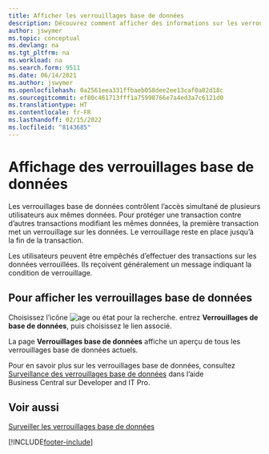 ```yaml
---
title: Afficher les verrouillages base de données
description: Découvrez comment afficher des informations sur les verrouillages de base de données client directement depuis l’interface client de Business Central.
author: jswymer
ms.topic: conceptual
ms.devlang: na
ms.tgt_pltfrm: na
ms.workload: na
ms.search.form: 9511
ms.date: 06/14/2021
ms.author: jswymer
ms.openlocfilehash: 0a2561eea331ffbaeb058dee2ee13caf0a82d18c
ms.sourcegitcommit: ef80c461713fff1a75998766e7a4ed3a7c6121d0
ms.translationtype: HT
ms.contentlocale: fr-FR
ms.lasthandoff: 02/15/2022
ms.locfileid: "8143685"
---
```

# <a name="viewing-database-locks"></a>Affichage des verrouillages base de données

Les verrouillages base de données contrôlent l’accès simultané de plusieurs utilisateurs aux mêmes données. Pour protéger une transaction contre d’autres transactions modifiant les mêmes données, la première transaction met un verrouillage sur les données. Le verrouillage reste en place jusqu’à la fin de la transaction.

Les utilisateurs peuvent être empêchés d’effectuer des transactions sur les données verrouillées. Ils reçoivent généralement un message indiquant la condition de verrouillage.

## <a name="to-view-database-locks"></a>Pour afficher les verrouillages base de données

Choisissez l’icône ![age ou état pour la recherche.](media/ui-search/search_small.png "Icône Page ou état pour la recherche") entrez **Verrouillages de base de données**, puis choisissez le lien associé.

La page **Verrouillages base de données** affiche un aperçu de tous les verrouillages base de données actuels.

Pour en savoir plus sur les verrouillages base de données, consultez [Surveillance des verrouillages base de données](/dynamics365/business-central/dev-itpro/administration/monitor-database-locks) dans l’aide Business Central sur Developer and IT Pro.

## <a name="see-also"></a>Voir aussi

[Surveiller les verrouillages base de données](/dynamics365/business-central/dev-itpro/administration/monitor-database-locks) 


[!INCLUDE[footer-include](includes/footer-banner.md)]